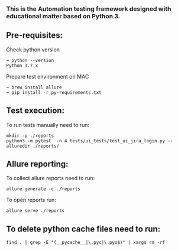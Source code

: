 ### This is the Automation testing framework designed with educational matter based on Python 3.

## Pre-requisites:

Check python version
```
➜ python --version
Python 3.7.x
```

Prepare test environment on MAC
```
➜ brew install allure
➜ pip install -r py-requirements.txt
```


## Test execution:

To run tests manually need to run:
```
mkdir -p ./reports
python3 -m pytest  -n 4 tests/ui_tests/test_ui_jira_login.py --alluredir ./reports/
```

## Allure reporting:

To collect allure reports need to run: 
```
allure generate -c ./reports
```

To open reports run:
```
allure serve ./reports
```

## To delete python cache files need to run:
``` 
find . | grep -E "(__pycache__|\.pyc|\.pyo$)" | xargs rm -rf
```